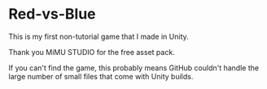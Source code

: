 # Red-vs-Blue

This is my first non-tutorial game that I made in Unity.

Thank you MiMU STUDIO for the free asset pack.

If you can't find the game, this probably means GitHub couldn't handle the large number of small files that come with Unity builds.
